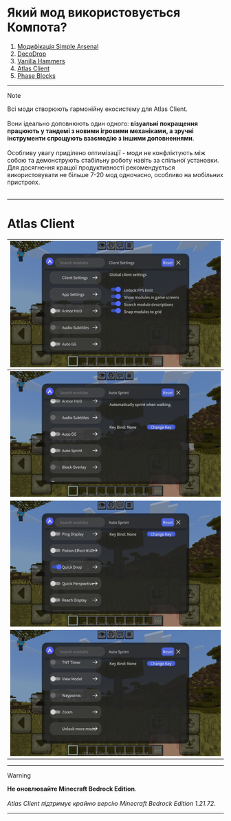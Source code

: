 # Який мод використовується Компота?
1. [Модифікація Simple Arsenal](#модифікація-simple-arsenal)
2. [DecoDrop](#decodrop)
3. [Vanilla Hammers](#vanilla-hammers)
4. [Atlas Client](#atlas-client)
5. [Phase Blocks](#phase-blocks) <br>
***
> [!Note]
> Всі моди створюють гармонійну екосистему для Atlas Client.
> <br><br>
> Вони ідеально доповнюють один одного: **візуальні покращення працюють у тандемі з новими ігровими механіками, а зручні інструменти спрощують взаємодію з іншими доповненнями**.
> <br><br>
> Особливу увагу приділено оптимізації - моди не конфліктують між собою та демонструють стабільну роботу навіть за спільної установки. Для досягнення кращої продуктивності рекомендується використовувати не більше 7-20 мод одночасно, особливо на мобільних пристроях.
> <br><br>
***
# Atlas Client
| ![](images/Screenshot_20250601_131602_Atlas%20Client.jpg) |
|---|
| ![](images/Screenshot_20250601_131710_Atlas%20Client.jpg) |
| ![](images/Screenshot_20250601_131810_Atlas%20Client.jpg) |
| ![](images/Screenshot_20250601_131837_Atlas%20Client.jpg) |
***
> [!Warning]
> **Не оновлювайте Minecraft Bedrock Edition**.
> <br><br>
> *Atlas Client підтримує крайню версію Minecraft Bedrock Edition 1.21.72*.
> <br>
***


